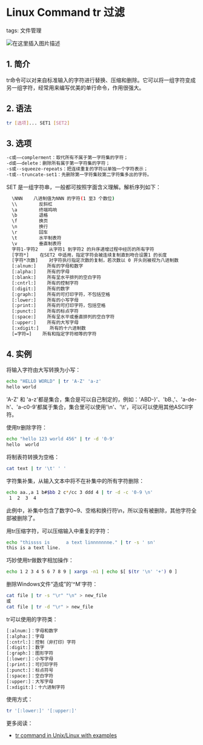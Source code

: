 #  Linux Command tr 过滤
tags: 文件管理

![在这里插入图片描述](https://img-blog.csdnimg.cn/c2e3e5f4654249688d25423477d0de66.gif#pic_center)


## 1. 简介
tr命令可以对来自标准输入的字符进行替换、压缩和删除。它可以将一组字符变成另一组字符，经常用来编写优美的单行命令，作用很强大。

## 2. 语法

```bash
tr [选项]... SET1 [SET2]
```

## 3. 选项

```bash
-c或——complerment：取代所有不属于第一字符集的字符；
-d或——delete：删除所有属于第一字符集的字符；
-s或--squeeze-repeats：把连续重复的字符以单独一个字符表示；
-t或--truncate-set1：先删除第一字符集较第二字符集多出的字符。
```
SET 是一组字符串，一般都可按照字面含义理解。解析序列如下：

```bash
  \NNN    八进制值为NNN 的字符(1 至3 个数位)
  \\        反斜杠
  \a        终端鸣响
  \b        退格
  \f        换页
  \n        换行
  \r        回车
  \t        水平制表符
  \v        垂直制表符
  字符1-字符2    从字符1 到字符2 的升序递增过程中经历的所有字符
  [字符*]    在SET2 中适用，指定字符会被连续复制直到吻合设置1 的长度
  [字符*次数]    对字符执行指定次数的复制，若次数以 0 开头则被视为八进制数
  [:alnum:]    所有的字母和数字
  [:alpha:]    所有的字母
  [:blank:]    所有呈水平排列的空白字符
  [:cntrl:]    所有的控制字符
  [:digit:]    所有的数字
  [:graph:]    所有的可打印字符，不包括空格
  [:lower:]    所有的小写字母
  [:print:]    所有的可打印字符，包括空格
  [:punct:]    所有的标点字符
  [:space:]    所有呈水平或垂直排列的空白字符
  [:upper:]    所有的大写字母
  [:xdigit:]    所有的十六进制数
  [=字符=]    所有和指定字符相等的字符
```

## 4. 实例
将输入字符由大写转换为小写：

```bash
echo "HELLO WORLD" | tr 'A-Z' 'a-z'
hello world
```

'A-Z' 和 'a-z'都是集合，集合是可以自己制定的，例如：'ABD-}'、'bB.,'、'a-de-h'、'a-c0-9'都属于集合，集合里可以使用'\n'、'\t'，可以可以使用其他ASCII字符。

使用tr删除字符：

```bash
echo "hello 123 world 456" | tr -d '0-9'
hello  world 
```

将制表符转换为空格：

```bash
cat text | tr '\t' ' '
```

字符集补集，从输入文本中将不在补集中的所有字符删除：

```bash
echo aa.,a 1 b#$bb 2 c*/cc 3 ddd 4 | tr -d -c '0-9 \n'
 1  2  3  4
```

此例中，补集中包含了数字0~9、空格和换行符\n，所以没有被删除，其他字符全部被删除了。

用tr压缩字符，可以压缩输入中重复的字符：

```bash
echo "thissss is      a text linnnnnnne." | tr -s ' sn'
this is a text line.
```

巧妙使用tr做数字相加操作：

```bash
echo 1 2 3 4 5 6 7 8 9 | xargs -n1 | echo $[ $(tr '\n' '+') 0 ]
```

删除Windows文件“造成”的'^M'字符：

```bash
cat file | tr -s "\r" "\n" > new_file
或
cat file | tr -d "\r" > new_file
```

tr可以使用的字符类：

```bash
[:alnum:]：字母和数字
[:alpha:]：字母
[:cntrl:]：控制（非打印）字符
[:digit:]：数字
[:graph:]：图形字符
[:lower:]：小写字母
[:print:]：可打印字符
[:punct:]：标点符号
[:space:]：空白字符
[:upper:]：大写字母
[:xdigit:]：十六进制字符
```

使用方式：

```bash
tr '[:lower:]' '[:upper:]'
```

更多阅读：

 - [tr command in Unix/Linux with examples](https://www.geeksforgeeks.org/tr-command-in-unix-linux-with-examples/)
